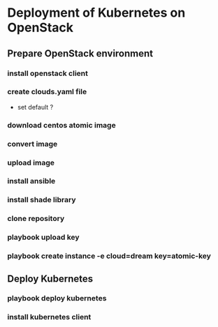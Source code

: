 Deployment of Kubernetes on OpenStack
======================================

Prepare OpenStack environment
-----------------------------

### install openstack client

### create clouds.yaml file
  * set default ?

### download centos atomic image

### convert image

### upload image

### install ansible

### install shade library

### clone repository

### playbook upload key

### playbook create instance -e cloud=dream key=atomic-key


Deploy Kubernetes
-----------------

### playbook deploy kubernetes

### install kubernetes client

